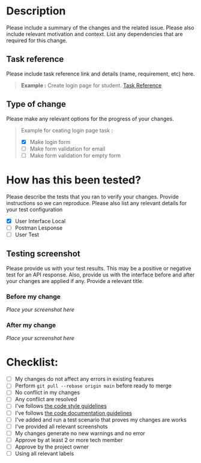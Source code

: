 # Description

Please include a summary of the changes and the related issue. Please also include relevant motivation and context. List any dependencies that are required for this change.

## Task reference

Please include task reference link and details (name, requirement, etc) here.

> **Example :** Create login page for student. [Task Reference](https://put_task_reference_link_here)

## Type of change

Please make any relevant options for the progress of your changes.

> Example for ceating login page task :
> - [x] Make login form
> - [ ] Make form validation for email
> - [ ] Make form validation for empty form

# How has this been tested?

Please describe the tests that you ran to verify your changes. Provide instructions so we can reproduce. Please also list any relevant details for your test configuration

- [x] User Interface Local
- [ ] Postman Lesponse
- [ ] User Test

## Testing screenshot

Please provide us with your test results. This may be a positive or negative test for an API response. Also, provide us with the interface before and after your changes are applied if any. Provide a relevant title.

### Before my change

*Place your screenshot here*

### After my change

*Place your screenshot here*

# Checklist:

- [ ] My changes do not affect any errors in existing features
- [ ] Perform `git pull --rebase origin main` before ready to merge
- [ ] No conflict in my changes
- [ ] Any conflict are resolved
- [ ] I've follows [the code style guidelines](https://)
- [ ] I've follows [the code documentation guidelines](https://)
- [ ] I've added and run a test scenario that proves my changes are works
- [ ] I've provided  all relevant screenshots
- [ ] My changes generate no new warnings and no error
- [ ] Approve by at least  2 or more tech member
- [ ]  Approve by the project owner
- [ ] Using all relevant labels
